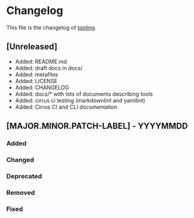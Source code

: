 <!--
reference: https://keepachangelog.com
-->

# Changelog

This file is the changelog of [tooling](https://github.com/whiletruedoio/tooling).

## [Unreleased]

- Added: README.md
- Added: draft docs in docs/
- Added: metafiles
- Added: LICENSE
- Added: CHANGELOG
- Added: docs/* with lots of documents describing tools
- Added: cirrus ci testing (markdownlint and yamllint)
- Added: Cirrus CI and CLI documentation

## [MAJOR.MINOR.PATCH-LABEL] - YYYYMMDD

<!--
Describe the purpose of this release.
Each of the below sections should contain the links to the fixed issues.
-->

### Added

<!--
Section for new Features and Additions.
Most likely a MINOR or MAJOR update.
-->

### Changed

<!--
Changed Behavior in API or Application.
Most likely a MAJOR update.
-->

### Deprecated

<!--
Deprecation, which will be removed in a future release.
The future release must be mentioned.
-->

### Removed

<!--
Removals or Deletions, which were deprecated beforehand.
Most likely a Minor or Major update.
-->

### Fixed

<!--
Bugfixes or other minor fixes.
Most likely a patch.
-->
